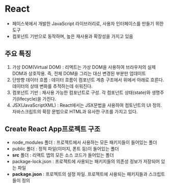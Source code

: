 # React
- 페이스북에서 개발한 JavaScript 라이브러리로, 사용자 인터페이스를 만들기 위한 도구
- 컴포넌트 기반으로 동작하며, 높은 재사용과 확장성을 가지고 있음

## 주요 특징
1. 가상 DOM(Virtual DOM) : 리액트는 가상 DOM을 사용하여 브라우저의 실제 DOM과 상호작용. 즉, 전체 DOM을 그리는 대신 변경된 부분만 업데이트
2. 단방향 데이터 흐름 : 데이터 흐름이 컴포넌트 계층 구조에서 위에서 아래로 흐른다. 데이터의 상태 변화를 추적하는데 쉬워진다. 
3. 컴포넌트 기반 :  재사용 가능한 컴포넌트로 구성. 각 컴포넌트 상태(state)와 생명주기(lifecycle)을 가진다.
4. JSX(JavaScriptXML) : React에서는 JSX문법을 사용하여 컴토넌트의 UI 정의. 자바스크립트의 확장 문법으로 HTML과 유사한 구조를 가지고 있다. 


## Create React App프로젝트 구조
- node_modules 폴더 :  프로젝트에서 사용하는 모든 패키지들이 들어있는 폴더
- public 폴더 : 정적 파일(이미지, 폰트 등)이 들어있는 폴더
- **src** 폴더 : 리액트 앱의 모든 소스 코드가  들어있는 폴더
- package-lock.json : 프로젝트에 사용되는 패키지들의 의존성 정보가 저장되어 있는 파일
- **package.json** : 프로젝트의 설정 파일. 프로젝트에 사용되는 패키지들과 스크립트들이 정의


